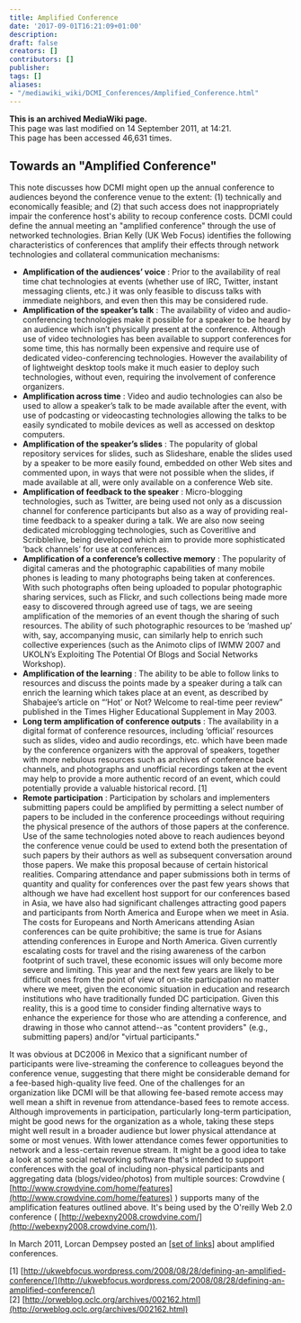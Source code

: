 ```yaml
---
title: Amplified Conference
date: '2017-09-01T16:21:09+01:00'
description: 
draft: false
creators: []
contributors: []
publisher: 
tags: []
aliases:
- "/mediawiki_wiki/DCMI_Conferences/Amplified_Conference.html"
---
```


 **This is an archived MediaWiki page.**  
This page was last modified on 14 September 2011, at 14:21.  
This page has been accessed 46,631 times.

## Towards an "Amplified Conference" 

This note discusses how DCMI might open up the annual conference to audiences beyond the conference venue to the extent: (1) technically and economically feasible; and (2) that such access does not inappropriately impair the conference host's ability to recoup conference costs. DCMI could define the annual meeting an "amplified conference" through the use of networked technologies. Brian Kelly (UK Web Focus) identifies the following characteristics of conferences that amplify their effects through network technologies and collateral communication mechanisms:

- **Amplification of the audiences’ voice** : Prior to the availability of real time chat technologies at events (whether use of IRC, Twitter, instant messaging clients, etc.) it was only feasible to discuss talks with immediate neighbors, and even then this may be considered rude.
- **Amplification of the speaker’s talk** : The availability of video and audio-conferencing technologies make it possible for a speaker to be heard by an audience which isn’t physically present at the conference. Although use of video technologies has been available to support conferences for some time, this has normally been expensive and require use of dedicated video-conferencing technologies. However the availability of of lightweight desktop tools make it much easier to deploy such technologies, without even, requiring the involvement of conference organizers.
- **Amplification across time** : Video and audio technologies can also be used to allow a speaker’s talk to be made available after the event, with use of podcasting or videocasting technologies allowing the talks to be easily syndicated to mobile devices as well as accessed on desktop computers.
- **Amplification of the speaker’s slides** : The popularity of global repository services for slides, such as Slideshare, enable the slides used by a speaker to be more easily found, embedded on other Web sites and commented upon, in ways that were not possible when the slides, if made available at all, were only available on a conference Web site.
- **Amplification of feedback to the speaker** : Micro-blogging technologies, such as Twitter, are being used not only as a discussion channel for conference participants but also as a way of providing real-time feedback to a speaker during a talk. We are also now seeing dedicated microblogging technologies, such as Coveritlive and Scribblelive, being developed which aim to provide more sophisticated ‘back channels’ for use at conferences.
- **Amplification of a conference’s collective memory** : The popularity of digital cameras and the photographic capabilities of many mobile phones is leading to many photographs being taken at conferences. With such photographs often being uploaded to popular photographic sharing services, such as Flickr, and such collections being made more easy to discovered through agreed use of tags, we are seeing amplification of the memories of an event though the sharing of such resources. The ability of such photographic resources to be ‘mashed up’ with, say, accompanying music, can similarly help to enrich such collective experiences (such as the Animoto clips of IWMW 2007 and UKOLN’s Exploiting The Potential Of Blogs and Social Networks Workshop).
- **Amplification of the learning** : The ability to be able to follow links to resources and discuss the points made by a speaker during a talk can enrich the learning which takes place at an event, as described by Shabajee’s article on “‘Hot’ or Not? Welcome to real-time peer review” published in the Times Higher Educational Supplement in May 2003.
- **Long term amplification of conference outputs** : The availability in a digital format of conference resources, including ‘official’ resources such as slides, video and audio recordings, etc. which have been made by the conference organizers with the approval of speakers, together with more nebulous resources such as archives of conference back channels, and photographs and unofficial recordings taken at the event may help to provide a more authentic record of an event, which could potentially provide a valuable historical record. [1]
- **Remote participation** : Participation by scholars and implementers submitting papers could be amplified by permitting a select number of papers to be included in the conference proceedings without requiring the physical presence of the authors of those papers at the conference. Use of the same technologies noted above to reach audiences beyond the conference venue could be used to extend both the presentation of such papers by their authors as well as subsequent conversation around those papers. We make this proposal because of certain historical realities. Comparing attendance and paper submissions both in terms of quantity and quality for conferences over the past few years shows that although we have had excellent host support for our conferences based in Asia, we have also had significant challenges attracting good papers and participants from North America and Europe when we meet in Asia. The costs for Europeans and North Americans attending Asian conferences can be quite prohibitive; the same is true for Asians attending conferences in Europe and North America. Given currently escalating costs for travel and the rising awareness of the carbon footprint of such travel, these economic issues will only become more severe and limiting. This year and the next few years are likely to be difficult ones from the point of view of on-site participation no matter where we meet, given the economic situation in education and research institutions who have traditionally funded DC participation. Given this reality, this is a good time to consider finding alternative ways to enhance the experience for those who are attending a conference, and drawing in those who cannot attend--as "content providers" (e.g., submitting papers) and/or "virtual participants."

It was obvious at DC2006 in Mexico that a significant number of participants were live-streaming the conference to colleagues beyond the conference venue, suggesting that there might be considerable demand for a fee-based high-quality live feed. One of the challenges for an organization like DCMI will be that allowing fee-based remote access may well mean a shift in revenue from attendance-based fees to remote access. Although improvements in participation, particularly long-term participation, might be good news for the organization as a whole, taking these steps might well result in a broader audience but lower physical attendance at some or most venues. With lower attendance comes fewer opportunities to network and a less-certain revenue stream. It might be a good idea to take a look at some social networking software that's intended to support conferences with the goal of including non-physical participants and aggregating data (blogs/video/photos) from multiple sources: Crowdvine ( [http://www.crowdvine.com/home/features](http://www.crowdvine.com/home/features) ) supports many of the amplification features outlined above. It's being used by the O'reilly Web 2.0 conference ( [http://webexny2008.crowdvine.com/](http://webexny2008.crowdvine.com/)).

In March 2011, Lorcan Dempsey posted an [[set of links](http://orweblog.oclc.org/archives/002162.html%7Cupdated)] about amplified conferences.

[1] [http://ukwebfocus.wordpress.com/2008/08/28/defining-an-amplified-conference/](http://ukwebfocus.wordpress.com/2008/08/28/defining-an-amplified-conference/)  
[2] [http://orweblog.oclc.org/archives/002162.html](http://orweblog.oclc.org/archives/002162.html)

